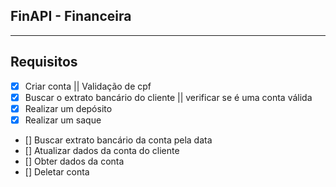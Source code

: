 ## FinAPI - Financeira

---

## Requisitos 
- [x] Criar conta || Validação de cpf
- [x] Buscar o extrato bancário do cliente || verificar se é uma conta válida
- [x] Realizar um depósito
- [x] Realizar um saque
- [] Buscar extrato bancário da conta pela data
- [] Atualizar dados da conta do cliente
- [] Obter dados da conta
- [] Deletar conta
